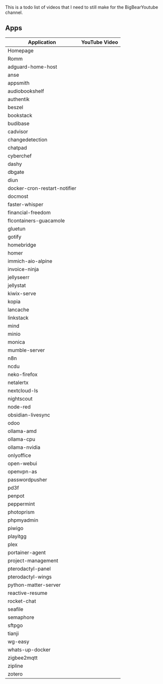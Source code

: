 This is a todo list of videos that I need to still make for the BigBearYoutube channel.

## Apps

| Application | YouTube Video |
| --- | --- |
| Homepage |  |
| Romm |  |
| adguard-home-host |  |
| anse |  |
| appsmith |  |
| audiobookshelf |  |
| authentik |  |
| beszel |  |
| bookstack |  |
| budibase |  |
| cadvisor |  |
| changedetection |  |
| chatpad |  |
| cyberchef |  |
| dashy |  |
| dbgate |  |
| diun |  |
| docker-cron-restart-notifier |  |
| docmost |  |
| faster-whisper |  |
| financial-freedom |  |
| flcontainers-guacamole |  |
| gluetun |  |
| gotify |  |
| homebridge |  |
| homer |  |
| immich-aio-alpine |  |
| invoice-ninja |  |
| jellyseerr |  |
| jellystat |  |
| kiwix-serve |  |
| kopia |  |
| lancache |  |
| linkstack |  |
| mind |  |
| minio |  |
| monica |  |
| mumble-server |  |
| n8n |  |
| ncdu |  |
| neko-firefox |  |
| netalertx |  |
| nextcloud-ls |  |
| nightscout |  |
| node-red |  |
| obsidian-livesync |  |
| odoo |  |
| ollama-amd |  |
| ollama-cpu |  |
| ollama-nvidia |  |
| onlyoffice |  |
| open-webui |  |
| openvpn-as |  |
| passwordpusher |  |
| pd3f |  |
| penpot |  |
| peppermint |  |
| photoprism |  |
| phpmyadmin |  |
| piwigo |  |
| playitgg |  |
| plex |  |
| portainer-agent |  |
| project-management |  |
| pterodactyl-panel |  |
| pterodactyl-wings |  |
| python-matter-server |  |
| reactive-resume |  |
| rocket-chat |  |
| seafile |  |
| semaphore |  |
| sftpgo |  |
| tianji |  |
| wg-easy |  |
| whats-up-docker |  |
| zigbee2mqtt |  |
| zipline |  |
| zotero |  |

